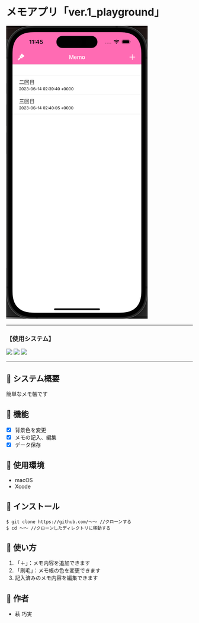 # メモアプリ「ver.1_playground」　

![](img/2023-06-14-11-45-52.png)

---

### 【使用システム】

<div>
<img src="https://img.shields.io/badge/-Ruby-CC342D.svg?logo=ruby&style=plastic">
<img src="https://img.shields.io/badge/-cocoapods-AD2C27.svg?logo=&style=plastic">
<img src="https://img.shields.io/badge/-Realm-61DAFB.svg?logo=&style=plastic">
</div>

<hr>

## 🎤 システム概要

簡単なメモ帳です

## 🎤 機能

- [x] 背景色を変更
- [x] メモの記入、編集
- [x] データ保存

## 🎤 使用環境

- macOS
- Xcode

## 🎤 インストール

```
$ git clone https://github.com/〜〜 //クローンする
$ cd 〜〜 //クローンしたディレクトリに移動する
```

## 🎤 使い方

1. 「＋」：メモ内容を追加できます
2. 「刷毛」：メモ帳の色を変更できます
3. 記入済みのメモ内容を編集できます

## 🎤 作者

- 萩 巧実
